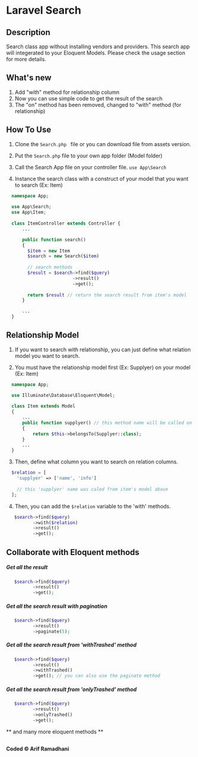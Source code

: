 # Laravel Search

## Description 

Search class app without installing vendors and providers. This search app will integerated to your Eloquent Models. Please check the usage section for more details.

## What's new
1. Add "with" method for relationship column
2. Now you can use simple code to get the result of the search
2. The "on" method has been removed, changed to "with" method (for relationship)

## How To Use
1. Clone the ```Search.php ``` file or you can download file from assets version.

2. Put the ```Search.php``` file to your own app folder (Model folder)

3. Call the Search App file on your controller file.
    ```use App\Search ```
    
4. Instance the search class with a construct of your model that you want to search (Ex: Item)
```php
  namespace App;
  
  use App\Search;
  use App\Item;
  
  class ItemController extends Controller {
      ...    

      public function search()
      {
        $item = new Item 
        $search = new Search($item)
            
        // search methods
        $result = $search->find($query)
                         ->result()
                         ->get();
        
        return $result // return the search result from item's model
      }

      ...
  }
```

## Relationship Model
1. If you want to search with relationship, you can just define what relation model you want to search.

2. You must have the relationship model first (Ex: Supplyer) on your model (Ex: Item)
```php
  namespace App;

  use Illuminate\Database\Eloquent\Model;
  
  class Item extends Model
  {
      ...
      public function supplyer() // this method name will be called on the relation array with a string variable
      {
          return $this->belongsTo(Supplyer::class);
      }
      ...
  }
```

3. Then, define what column you want to search on relation columns.
```php 
  $relation = [
    'supplyer' => ['name', 'info']
    
    // this 'supplyer' name was caled from item's model above
  ];
```

4. Then, you can add the ```$relation``` variable to the 'with' methods.
```php
   $search->find($query)
          ->with($relation)
          ->result() 
          ->get();
```

## Collaborate with Eloquent methods

##### Get all the result
```php
   $search->find($query)
          ->result() 
          ->get();
```

##### Get all the search result with pagination
```php
   $search->find($query)
          ->result() 
          ->paginate(5);
```

##### Get all the search result from 'withTrashed' method
```php
   $search->find($query)
          ->result()
          ->withTrashed()
          ->get(); // you can also use the paginate method
```

##### Get all the search result from 'onlyTrashed' method 
```php
   $search->find($query)
          ->result()
          ->onlyTrashed()
          ->get();
```
** and many more eloquent methods **

##

#### Coded © Arif Ramadhani
